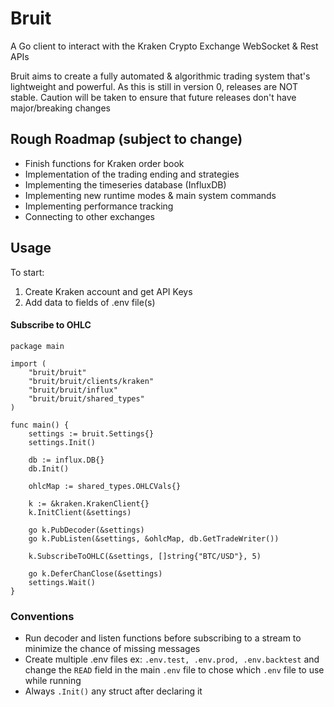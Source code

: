 # Bruit
A Go client to interact with the Kraken Crypto Exchange WebSocket & Rest APIs

Bruit aims to create a fully automated & algorithmic trading system that's lightweight and powerful. As this is still in version 0, releases are NOT stable. Caution will be taken to ensure that future releases don't have major/breaking changes

## Rough Roadmap (subject to change)
* Finish functions for Kraken order book
* Implementation of the trading ending and strategies
* Implementing the timeseries database (InfluxDB)
* Implementing new runtime modes & main system commands
* Implementing performance tracking
* Connecting to other exchanges

## Usage
To start:
1. Create Kraken account and get API Keys
2. Add data to fields of .env file(s) 

#### Subscribe to OHLC
```
package main

import (
	"bruit/bruit"
	"bruit/bruit/clients/kraken"
	"bruit/bruit/influx"
	"bruit/bruit/shared_types"
)

func main() {
	settings := bruit.Settings{}
	settings.Init()

	db := influx.DB{}
	db.Init()

	ohlcMap := shared_types.OHLCVals{}

	k := &kraken.KrakenClient{}
	k.InitClient(&settings)

	go k.PubDecoder(&settings)
	go k.PubListen(&settings, &ohlcMap, db.GetTradeWriter())

	k.SubscribeToOHLC(&settings, []string{"BTC/USD"}, 5)

	go k.DeferChanClose(&settings)
	settings.Wait()
}
```

### Conventions
* Run decoder and listen functions before subscribing to a stream to minimize the chance of missing messages 
* Create multiple .env files ex: ```.env.test, .env.prod, .env.backtest``` and change the ```READ``` field in the main ```.env``` file to chose which ```.env``` file to use while running
* Always ```.Init()``` any struct after declaring it 
